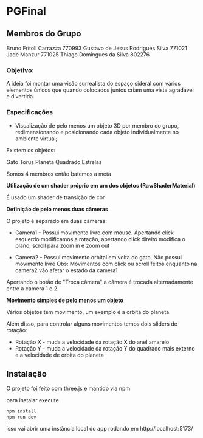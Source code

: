 # PGFinal

## Membros do Grupo

Bruno Frítoli Carrazza 770993
Gustavo de Jesus Rodrigues Silva 771021
Jade Manzur 771025
Thiago Domingues da Silva 802276



### Objetivo:

A ideia foi montar uma visão surrealista do espaço sideral com vários elementos únicos que quando colocados juntos criam uma vista agradável e divertida.


### Especificações

- Visualização de pelo menos um objeto 3D por membro do grupo, redimensionando e posicionando cada objeto individualmente no ambiente virtual;

Existem os objetos:

Gato
Torus
Planeta
Quadrado
Estrelas

Somos 4 membros então batemos a meta

**Utilização de um shader próprio em um dos objetos (RawShaderMaterial)**

É usado um shader de transição de cor 

**Definição de pelo menos duas câmeras**

O projeto é separado em duas câmeras:

- Camera1 - Possui movimento livre com mouse. Apertando click esquerdo modificamos a rotação, apertando click direito modifica o plano, scroll para zoom in e zoom out

- Camera2 - Possui movimento orbital em volta do gato. Não possui movimento livre
    Obs: Movimentos com click ou scroll feitos enquanto na camera2 vão afetar o estado da camera1


Apertando o botão de "Troca câmera" a câmera é trocada alternadamente entre a camera 1 e 2

**Movimento simples de pelo menos um objeto**

Vários objetos tem movimento, um exemplo é a orbita do planeta.

Além disso, para controlar alguns movimentos temos dois sliders de rotação:

- Rotação X - muda a velocidade da rotação X do anel amarelo 
- Rotação Y - muda a velocidade da rotação Y do quadrado mais externo e a velocidade de orbita do planeta

## Instalação

O projeto foi feito com three.js e mantido via npm

para instalar execute 

```sh
npm install
npm run dev
```

isso vai abrir uma instância local do app rodando em http://localhost:5173/

